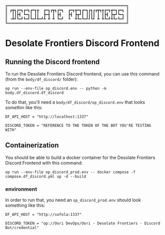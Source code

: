 ```
╔═════════════════════════════════════════════════════╗
║ ┏┳┓┏━┓┏━┓┏━┓┳  ┏━┓┏┳┓┏━┓  ┏━┓┳━┓┏━┓┏┓┏┏┳┓┳┏━┓┳━┓┏━┓ ║
║  ┃┃┣┫ ┗━┓┃ ┃┃  ┣━┫ ┃ ┣┫   ┣┫ ┣┳┛┃ ┃┃┃┃ ┃ ┃┣┫ ┣┳┛┗━┓ ║
║ ╺┻┛┗━┛┗━┛┗━┛┻━┛┻ ┻ ┻ ┗━┛  ┗  ┻┗━┗━┛┛┗┛ ┻ ┻┗━┛┻┗━┗━┛ ║
╚═════════════════════════════════════════════════════╝
```

# Desolate Frontiers Discord Frontend
## Running the Discord frontend
To run the Desolate Frontiers Discord frontend, you can use this command (from the `body/df_discord/` folder):
```
op run --env-file op_discord.env -- python -m body.df_discord.df_discord
```

To do that, you'll need a `body/df_discord/op_discord.env` that looks somethin like this:
```
DF_API_HOST = "http://localhost:1337"

DISCORD_TOKEN = "REFERENCE TO THE TOKEN OF THE BOT YOU'RE TESTING WITH"
```

## Containerization
You should be able to build a docker container for the Desolate Frontiers Discord Frontend with this command:
```
op run --env-file op_discord_prod.env -- docker compose -f compose.df_discord.yml up -d --build
```

### environment
In order to run that, you need an `op_discord_prod.env` should look something like this:
```env
DF_API_HOST = "http://sofola:1337"

DISCORD_TOKEN = "op://Oori DevOps/Oori - Desolate Frontiers - Discord Bot/credential"
```
